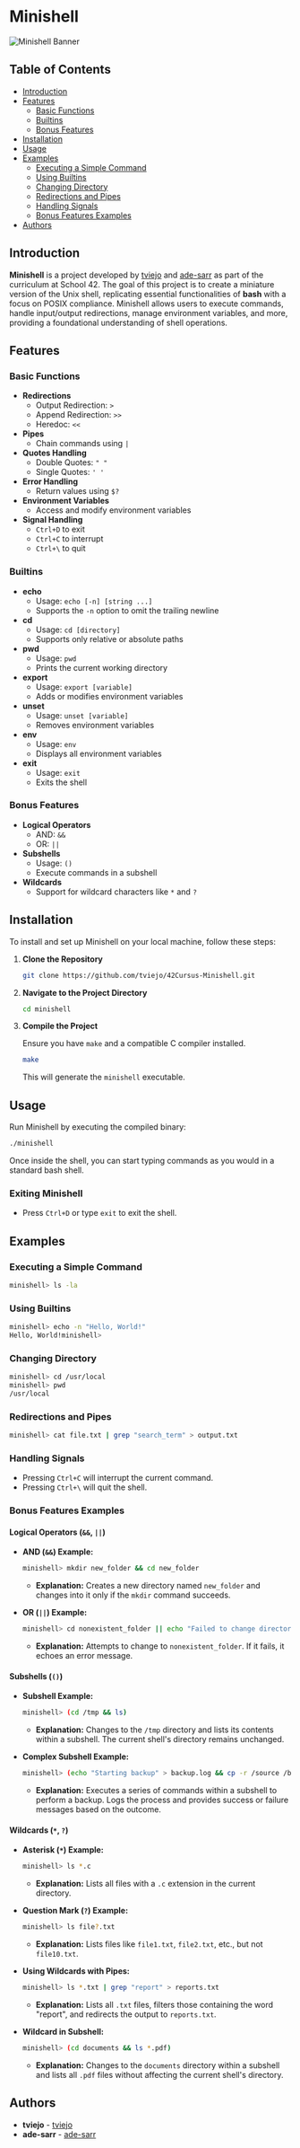 
# Minishell

![Minishell Banner](screenshots/begin.png)

## Table of Contents

- [Introduction](#introduction)
- [Features](#features)
  - [Basic Functions](#basic-functions)
  - [Builtins](#builtins)
  - [Bonus Features](#bonus-features)
- [Installation](#installation)
- [Usage](#usage)
- [Examples](#examples)
  - [Executing a Simple Command](#executing-a-simple-command)
  - [Using Builtins](#using-builtins)
  - [Changing Directory](#changing-directory)
  - [Redirections and Pipes](#redirections-and-pipes)
  - [Handling Signals](#handling-signals)
  - [Bonus Features Examples](#bonus-features-examples)
- [Authors](#authors)

## Introduction

**Minishell** is a project developed by [tviejo](https://github.com/tviejo) and [ade-sarr](https://github.com/ade-sarr) as part of the curriculum at School 42. The goal of this project is to create a miniature version of the Unix shell, replicating essential functionalities of **bash** with a focus on POSIX compliance. Minishell allows users to execute commands, handle input/output redirections, manage environment variables, and more, providing a foundational understanding of shell operations.

## Features

### Basic Functions

- **Redirections**
  - Output Redirection: `>`
  - Append Redirection: `>>`
  - Heredoc: `<<`
- **Pipes**
  - Chain commands using `|`
- **Quotes Handling**
  - Double Quotes: `" "`
  - Single Quotes: `' '`
- **Error Handling**
  - Return values using `$?`
- **Environment Variables**
  - Access and modify environment variables
- **Signal Handling**
  - `Ctrl+D` to exit
  - `Ctrl+C` to interrupt
  - `Ctrl+\` to quit

### Builtins

- **echo**
  - Usage: `echo [-n] [string ...]`
  - Supports the `-n` option to omit the trailing newline
- **cd**
  - Usage: `cd [directory]`
  - Supports only relative or absolute paths
- **pwd**
  - Usage: `pwd`
  - Prints the current working directory
- **export**
  - Usage: `export [variable]`
  - Adds or modifies environment variables
- **unset**
  - Usage: `unset [variable]`
  - Removes environment variables
- **env**
  - Usage: `env`
  - Displays all environment variables
- **exit**
  - Usage: `exit`
  - Exits the shell

### Bonus Features

- **Logical Operators**
  - AND: `&&`
  - OR: `||`
- **Subshells**
  - Usage: `()`
  - Execute commands in a subshell
- **Wildcards**
  - Support for wildcard characters like `*` and `?`

## Installation

To install and set up Minishell on your local machine, follow these steps:

1. **Clone the Repository**

   ```bash
   git clone https://github.com/tviejo/42Cursus-Minishell.git
   ```

2. **Navigate to the Project Directory**

   ```bash
   cd minishell
   ```

3. **Compile the Project**

   Ensure you have `make` and a compatible C compiler installed.

   ```bash
   make
   ```

   This will generate the `minishell` executable.

## Usage

Run Minishell by executing the compiled binary:

```bash
./minishell
```

Once inside the shell, you can start typing commands as you would in a standard bash shell.

### Exiting Minishell

- Press `Ctrl+D` or type `exit` to exit the shell.

## Examples

### Executing a Simple Command

```bash
minishell> ls -la
```

### Using Builtins

```bash
minishell> echo -n "Hello, World!"
Hello, World!minishell>
```

### Changing Directory

```bash
minishell> cd /usr/local
minishell> pwd
/usr/local
```

### Redirections and Pipes

```bash
minishell> cat file.txt | grep "search_term" > output.txt
```

### Handling Signals

- Pressing `Ctrl+C` will interrupt the current command.
- Pressing `Ctrl+\` will quit the shell.

### Bonus Features Examples

#### Logical Operators (`&&`, `||`)

- **AND (`&&`) Example:**

  ```bash
  minishell> mkdir new_folder && cd new_folder
  ```

  - **Explanation:** Creates a new directory named `new_folder` and changes into it only if the `mkdir` command succeeds.

- **OR (`||`) Example:**

  ```bash
  minishell> cd nonexistent_folder || echo "Failed to change directory"
  ```

  - **Explanation:** Attempts to change to `nonexistent_folder`. If it fails, it echoes an error message.

#### Subshells (`()`)

- **Subshell Example:**

  ```bash
  minishell> (cd /tmp && ls)
  ```

  - **Explanation:** Changes to the `/tmp` directory and lists its contents within a subshell. The current shell's directory remains unchanged.

- **Complex Subshell Example:**

  ```bash
  minishell> (echo "Starting backup" > backup.log && cp -r /source /backup >> backup.log) && echo "Backup successful" || echo "Backup failed"
  ```

  - **Explanation:** Executes a series of commands within a subshell to perform a backup. Logs the process and provides success or failure messages based on the outcome.

#### Wildcards (`*`, `?`)

- **Asterisk (`*`) Example:**

  ```bash
  minishell> ls *.c
  ```

  - **Explanation:** Lists all files with a `.c` extension in the current directory.

- **Question Mark (`?`) Example:**

  ```bash
  minishell> ls file?.txt
  ```

  - **Explanation:** Lists files like `file1.txt`, `file2.txt`, etc., but not `file10.txt`.

- **Using Wildcards with Pipes:**

  ```bash
  minishell> ls *.txt | grep "report" > reports.txt
  ```

  - **Explanation:** Lists all `.txt` files, filters those containing the word "report", and redirects the output to `reports.txt`.

- **Wildcard in Subshell:**

  ```bash
  minishell> (cd documents && ls *.pdf)
  ```

  - **Explanation:** Changes to the `documents` directory within a subshell and lists all `.pdf` files without affecting the current shell's directory.

## Authors

- **tviejo** - [tviejo](https://github.com/tviejo)
- **ade-sarr** - [ade-sarr](https://github.com/ade-sarr)
